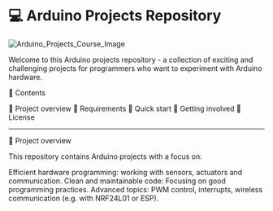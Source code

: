 # 💻 Arduino Projects Repository
![Arduino_Projects_Course_Image](https://github.com/user-attachments/assets/31615d58-3a51-4a92-8088-cd639cba8aa1)

Welcome to this Arduino projects repository - a collection of exciting and challenging projects for programmers who want to experiment with Arduino hardware.

📂 Contents

📖 Project overview
🔧 Requirements
🚀 Quick start
🤝 Getting involved
📑 License

---


📖 Project overview

This repository contains Arduino projects with a focus on:

Efficient hardware programming: working with sensors, actuators and communication.
Clean and maintainable code: Focusing on good programming practices.
Advanced topics: PWM control, interrupts, wireless communication (e.g. with NRF24L01 or ESP).
